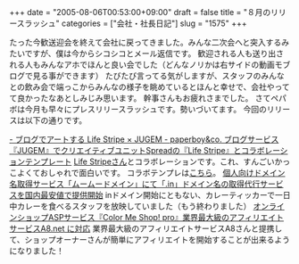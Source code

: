 +++
date = "2005-08-06T00:53:00+09:00"
draft = false
title = "８月のリリースラッシュ"
categories = ["会社・社長日記"]
slug = "1575"
+++

たった今歓送迎会を終えて会社に戻ってきました。みんな二次会へと突入するみたいですが、僕は今からシコシコとメール返信です。
歓迎される人も送り出される人もみんなアホでほんと良い会でした（どんなノリかは右サイドの動画モブログで見る事ができます）
たびたび言ってる気がしますが、スタッフのみんなとの飲み会で端っこからみんなの様子を眺めているとほんと幸せで、会社やってて良かったなあとしみじみ思います。
幹事さんもお疲れさまでした。
さてペパボは今月も早々にプレスリリースラッシュです。勢いづいてます。
今回のリリースは以下の通りです。

<!--more-->
<a href="http://paperboy.co.jp/articles/00000078.html" target="_blank">- ブログでアートする Life Stripe × JUGEM - paperboy&co. ブログサービス『JUGEM』でクリエイティブユニットSpreadの『Life Stripe』とコラボレーションテンプレート</a>
<a href="http://www.lifestripe.com/" target="_blank">Life Stripeさん</a>とコラボレーションです。これ、すんごいかっこよくておしゃれで面白いです。
コラボテンプレは<a href="http://lifestripe.jugem.jp/" target="_blank">こちら</a>。
<a href="http://paperboy.co.jp/articles/00000079.html" target="_blank">個人向けドメイン名取得サービス「ムームードメイン」にて「.in」ドメイン名の取得代行サービスを国内最安値で提供開始</a>
inドメイン開始にともない、カレーティッカーで一日中カレーを食べるスタッフを放映していました（もう終わりました）
<a href="http://paperboy.co.jp/articles/00000080.html" target="_blank">オンラインショップASPサービス『Color Me Shop! pro』業界最大級のアフィリエイトサービスA8.net に対応</a>
業界最大級のアフィリエイトサービスA8さんと提携して、ショップオーナーさんが簡単にアフィリエイトを開始することが出来るようになりました！

